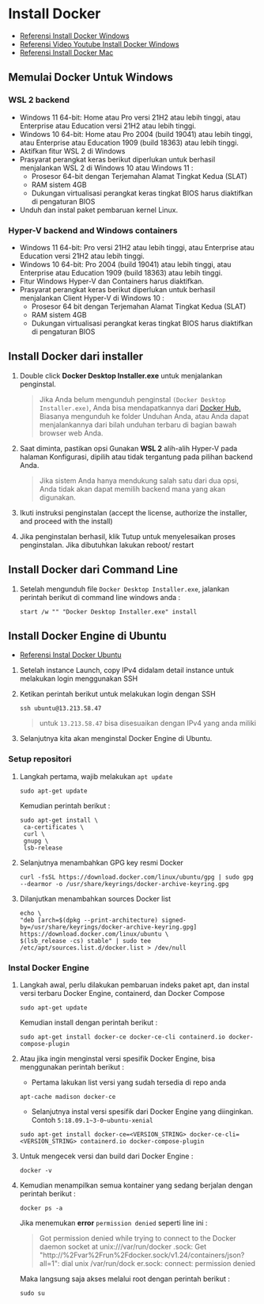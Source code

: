 # Install Docker

* [Referensi Install Docker Windows](https://docs.docker.com/desktop/windows/install/)
* [Referensi Video Youtube Install Docker Windows](https://youtu.be/_9AWYlt86B8)
* [Referensi Install Docker Mac](https://docs.docker.com/desktop/mac/install/)

## Memulai Docker  Untuk Windows

### WSL 2 backend

- Windows 11 64-bit: Home atau Pro versi 21H2 atau lebih tinggi, atau Enterprise atau Education versi 21H2 atau lebih tinggi.
- Windows 10 64-bit: Home atau Pro 2004 (build 19041) atau lebih tinggi, atau Enterprise atau Education 1909 (build 18363) atau lebih tinggi.
- Aktifkan fitur WSL 2 di Windows
- Prasyarat perangkat keras berikut diperlukan untuk berhasil menjalankan WSL 2 di Windows 10 atau Windows 11 :
  - Prosesor 64-bit dengan Terjemahan Alamat Tingkat Kedua (SLAT)
  - RAM sistem 4GB
  - Dukungan virtualisasi perangkat keras tingkat BIOS harus diaktifkan di pengaturan BIOS
- Unduh dan instal paket pembaruan kernel Linux.

### Hyper-V backend and Windows containers

- Windows 11 64-bit: Pro versi 21H2 atau lebih tinggi, atau Enterprise atau Education versi 21H2 atau lebih tinggi.
- Windows 10 64-bit: Pro 2004 (build 19041) atau lebih tinggi, atau Enterprise atau Education 1909 (build 18363) atau lebih tinggi.
- Fitur Windows Hyper-V dan Containers harus diaktifkan.
- Prasyarat perangkat keras berikut diperlukan untuk berhasil menjalankan Client Hyper-V di Windows 10 :
  - Prosesor 64 bit dengan Terjemahan Alamat Tingkat Kedua (SLAT)
  - RAM sistem 4GB
  - Dukungan virtualisasi perangkat keras tingkat BIOS harus diaktifkan di pengaturan BIOS


## Install Docker dari installer

1. Double click **Docker Desktop Installer.exe** untuk menjalankan penginstal.
   > Jika Anda belum mengunduh penginstal `(Docker Desktop Installer.exe)`, Anda bisa mendapatkannya dari [Docker Hub.](https://docs.docker.com/desktop/windows/install/) Biasanya mengunduh ke folder Unduhan Anda, atau Anda dapat menjalankannya dari bilah unduhan terbaru di bagian bawah browser web Anda.

2. Saat diminta, pastikan opsi Gunakan **WSL 2** alih-alih Hyper-V pada halaman Konfigurasi, dipilih atau tidak tergantung pada pilihan backend Anda.
   > Jika sistem Anda hanya mendukung salah satu dari dua opsi, Anda tidak akan dapat memilih backend mana yang akan digunakan.

3. Ikuti instruksi penginstalan (accept the license, authorize the installer, and proceed with the install)
4. Jika penginstalan berhasil, klik Tutup untuk menyelesaikan proses penginstalan. Jika dibutuhkan lakukan reboot/ restart

## Install Docker dari Command Line

1. Setelah mengunduh file `Docker Desktop Installer.exe`, jalankan perintah berikut di command line windows anda :
   
   ```
   start /w "" "Docker Desktop Installer.exe" install
   ```

## Install Docker Engine di Ubuntu

* [Referensi Instal Docker Ubuntu](https://docs.docker.com/engine/install/ubuntu/)

1. Setelah instance Launch, copy IPv4 didalam detail instance untuk melakukan login menggunakan SSH
2. Ketikan perintah berikut untuk melakukan login dengan SSH
   ```
   ssh ubuntu@13.213.58.47
   ```
   > untuk `13.213.58.47` bisa disesuaikan dengan IPv4 yang anda miliki

3. Selanjutnya kita akan menginstal Docker Engine di Ubuntu.

### Setup repositori

1. Langkah pertama, wajib melakukan `apt update`
   ```
   sudo apt-get update
   ```
   Kemudian perintah berikut :
   ```
   sudo apt-get install \
    ca-certificates \
    curl \
    gnupg \
    lsb-release
   ```
2. Selanjutnya menambahkan GPG key resmi Docker
   ```
   curl -fsSL https://download.docker.com/linux/ubuntu/gpg | sudo gpg --dearmor -o /usr/share/keyrings/docker-archive-keyring.gpg
   ```
3. Dilanjutkan menambahkan sources Docker list
   ```
   echo \
   "deb [arch=$(dpkg --print-architecture) signed-by=/usr/share/keyrings/docker-archive-keyring.gpg] https://download.docker.com/linux/ubuntu \
   $(lsb_release -cs) stable" | sudo tee /etc/apt/sources.list.d/docker.list > /dev/null
   ```
   
### Instal Docker Engine

1. Langkah awal, perlu dilakukan pembaruan indeks paket apt, dan instal versi terbaru Docker Engine, containerd, dan Docker Compose
   ```
   sudo apt-get update
   ```
   Kemudian install dengan perintah berikut :
   ```
   sudo apt-get install docker-ce docker-ce-cli containerd.io docker-compose-plugin
   ```
2. Atau jika ingin menginstal versi spesifik Docker Engine, bisa menggunakan perintah berikut :
   - Pertama lakukan list versi yang sudah tersedia di repo anda
   ```
   apt-cache madison docker-ce
   ```
   - Selanjutnya instal versi spesifik dari Docker Engine yang diinginkan. Contoh `5:18.09.1~3-0~ubuntu-xenial`
   ```
   sudo apt-get install docker-ce=<VERSION_STRING> docker-ce-cli=<VERSION_STRING> containerd.io docker-compose-plugin
   ```
3. Untuk mengecek versi dan build dari Docker Engine :
   ```
   docker -v
   ```
4. Kemudian menampilkan semua kontainer yang sedang berjalan dengan perintah berikut :
   ```
   docker ps -a
   ```
   Jika menemukan **error** `permission denied` seperti line ini :
   > Got permission denied while trying to connect to the Docker daemon socket at unix:///var/run/docker .sock: Get "http://%2Fvar%2Frun%2Fdocker.sock/v1.24/containers/json?all=1": dial unix /var/run/dock er.sock: connect: permission denied
   
   Maka langsung saja akses melalui root dengan perintah berikut :
   ```
   sudo su
   ```
